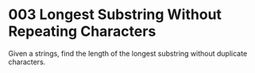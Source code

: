 # 003 Longest Substring Without Repeating Characters
Given a strings, find the length of the longest substring without duplicate characters.
